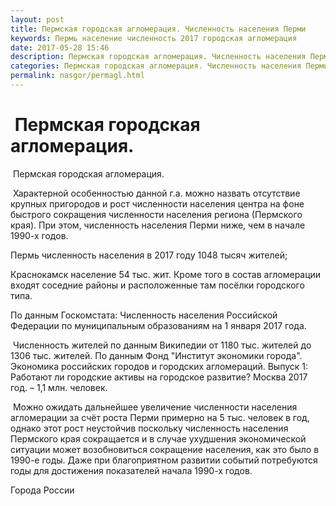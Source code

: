 ```yaml
---
layout: post
title: Пермская городская агломерация. Численность населения Перми
keywords: Пермь население численность 2017 городская агломерация
date: 2017-05-28 15:46
description: Пермская городская агломерация. Численность населения Перми 2017
categories: Пермская городская агломерация. Численность населения Перми 2017
permalink: nasgor/permagl.html
---
```


#  Пермская городская агломерация.



 Пермская городская агломерация.



 Характерной особенностью данной г.а. можно назвать отсутствие крупных пригородов и рост численности населения центра на фоне быстрого сокращения численности населения региона (Пермского края). При этом, численность населения Перми ниже, чем в начале 1990-х годов.




Пермь численность населения в 2017 году 1048 тысяч жителей;


Краснокамск население 54 тыс. жит. Кроме того в состав агломерации входят соседние районы и расположенные там посёлки городского типа.


По данным Госкомстата: Численность населения Российской Федерации по муниципальным образованиям на 1 января 2017 года.


 Численность жителей по данным Википедии от 1180 тыс. жителей до 1306 тыс. жителей.
По данным Фонд &#34;Институт экономики города&#34;. Экономика российских городов и городских агломераций. Выпуск 1: Работают ли городские активы на городское развитие? Москва 2017 год. – 1,1 млн. человек.





 Можно ожидать дальнейшее увеличение численности населения агломерации за счёт роста Перми примерно на 5 тыс. человек в год, однако этот рост неустойчив поскольку численность населения Пермского края сокращается и в случае ухудшения экономической ситуации может возобновиться сокращение населения, как это было в 1990-е годы. Даже при благоприятном развитии событий потребуются годы для достижения показателей начала 1990-х годов.





Города России

		
